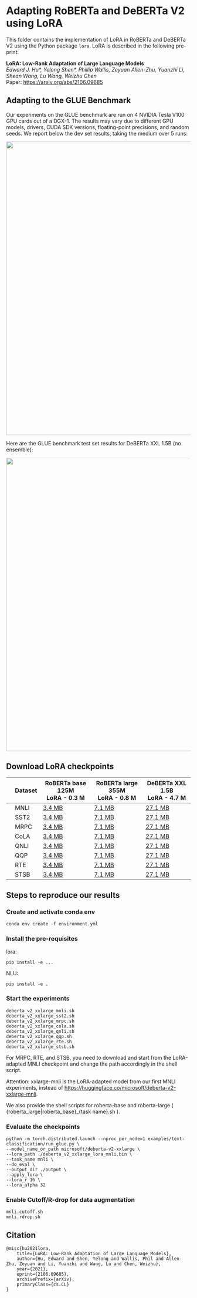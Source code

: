 # Adapting RoBERTa and DeBERTa V2 using LoRA

This folder contains the implementation of LoRA in RoBERTa and DeBERTa V2 using the Python package `lora`. LoRA is described in the following pre-print:

**LoRA: Low-Rank Adaptation of Large Language Models** <br>
*Edward J. Hu\*, Yelong Shen\*, Phillip Wallis, Zeyuan Allen-Zhu, Yuanzhi Li, Shean Wang, Lu Wang, Weizhu Chen* <br>
Paper: https://arxiv.org/abs/2106.09685 <br>

## Adapting to the GLUE Benchmark
Our experiments on the GLUE benchmark are run on 4 NVIDIA Tesla V100 GPU cards out of a DGX-1. The results may vary due to different GPU models, drivers, CUDA SDK versions, floating-point precisions, and random seeds. 
We report below the dev set results, taking the medium over 5 runs:

<p>
<img src="figures/LoRA_NLU.PNG" width="800" >
</p>

Here are the GLUE benchmark test set results for DeBERTa XXL 1.5B (no ensemble):

<p>
<img src="figures/deberta_lora_glue.jpg" width="800" >
</p>

## Download LoRA checkpoints

|   | Dataset  | RoBERTa base 125M <br> LoRA - 0.3 M  | RoBERTa large 355M <br> LoRA - 0.8 M  | DeBERTa XXL 1.5B <br> LoRA - 4.7 M |
|---|----------|--------------------|----------------------|------------------|
|   | MNLI     |[3.4 MB](https://github.com/msft-edward/LoRA_private/releases/download/RoBERTa-base/roberta_base_lora_mnli.bin) |[7.1 MB](https://github.com/msft-edward/LoRA_private/releases/download/RoBERTa-large/roberta_large_lora_mnli.bin) |[27.1 MB](https://github.com/msft-edward/LoRA_private/releases/download/DeBERTa/deberta_v2_xxlarge_lora_mnli.bin) |
|   | SST2     |[3.4 MB](https://github.com/msft-edward/LoRA_private/releases/download/RoBERTa-base/roberta_base_lora_sst2.bin)  |[7.1 MB](https://github.com/msft-edward/LoRA_private/releases/download/RoBERTa-large/roberta_large_lora_sst2.bin)  |[27.1 MB](https://github.com/msft-edward/LoRA_private/releases/download/DeBERTa/deberta_v2_xxlarge_lora_mnli.bin)  |
|   | MRPC     |[3.4 MB](https://github.com/msft-edward/LoRA_private/releases/download/RoBERTa-base/roberta_base_lora_mrpc.bin)  |[7.1 MB](https://github.com/msft-edward/LoRA_private/releases/download/RoBERTa-large/roberta_large_lora_mrpc.bin)  |[27.1 MB](https://github.com/msft-edward/LoRA_private/releases/download/DeBERTa/deberta_v2_xxlarge_lora_mnli.bin)  |
|   | CoLA     |[3.4 MB](https://github.com/msft-edward/LoRA_private/releases/download/RoBERTa-base/roberta_base_lora_cola.bin)  |[7.1 MB](https://github.com/msft-edward/LoRA_private/releases/download/RoBERTa-large/roberta_large_lora_cola.bin)  |[27.1 MB](https://github.com/msft-edward/LoRA_private/releases/download/DeBERTa/deberta_v2_xxlarge_lora_mnli.bin)  |
|   | QNLI     |[3.4 MB](https://github.com/msft-edward/LoRA_private/releases/download/RoBERTa-base/roberta_base_lora_qnli.bin)  |[7.1 MB](https://github.com/msft-edward/LoRA_private/releases/download/RoBERTa-large/roberta_large_lora_qnli.bin)  |[27.1 MB](https://github.com/msft-edward/LoRA_private/releases/download/DeBERTa/deberta_v2_xxlarge_lora_mnli.bin)  |
|   | QQP      |[3.4 MB](https://github.com/msft-edward/LoRA_private/releases/download/RoBERTa-base/roberta_base_lora_qqp.bin)  |[7.1 MB](https://github.com/msft-edward/LoRA_private/releases/download/RoBERTa-large/roberta_large_lora_qqp.bin)  |[27.1 MB](https://github.com/msft-edward/LoRA_private/releases/download/DeBERTa/deberta_v2_xxlarge_lora_mnli.bin)  |
|   | RTE      |[3.4 MB](https://github.com/msft-edward/LoRA_private/releases/download/RoBERTa-base/roberta_base_lora_rte.bin)  |[7.1 MB](https://github.com/msft-edward/LoRA_private/releases/download/RoBERTa-large/roberta_large_lora_rte.bin)  |[27.1 MB](https://github.com/msft-edward/LoRA_private/releases/download/DeBERTa/deberta_v2_xxlarge_lora_mnli.bin)  |
|   | STSB     |[3.4 MB](https://github.com/msft-edward/LoRA_private/releases/download/RoBERTa-base/roberta_base_lora_stsb.bin)  |[7.1 MB](https://github.com/msft-edward/LoRA_private/releases/download/RoBERTa-large/roberta_large_lora_stsb.bin)  |[27.1 MB](https://github.com/msft-edward/LoRA_private/releases/download/DeBERTa/deberta_v2_xxlarge_lora_mnli.bin)  |

## Steps to reproduce our results
### Create and activate conda env
```console
conda env create -f environment.yml
```
### Install the pre-requisites
lora:
```console
pip install -e ...
```
NLU:
```console
pip install -e .
```
### Start the experiments
```console
deberta_v2_xxlarge_mnli.sh
deberta_v2_xxlarge_sst2.sh
deberta_v2_xxlarge_mrpc.sh
deberta_v2_xxlarge_cola.sh
deberta_v2_xxlarge_qnli.sh
deberta_v2_xxlarge_qqp.sh
deberta_v2_xxlarge_rte.sh
deberta_v2_xxlarge_stsb.sh
```
For MRPC, RTE, and STSB, you need to download and start from the LoRA-adapted MNLI checkpoint and change the path accordingly in the shell script.

Attention: xxlarge-mnli is the LoRA-adapted model from our first MNLI experiments, instead of https://huggingface.co/microsoft/deberta-v2-xxlarge-mnli.

We also provide the shell scripts for roberta-base and roberta-large ( {roberta_large|roberta_base}_{task name}.sh ).

### Evaluate the checkpoints
```console
python -m torch.distributed.launch --nproc_per_node=1 examples/text-classification/run_glue.py \
--model_name_or_path microsoft/deberta-v2-xxlarge \
--lora_path ./deberta_v2_xxlarge_lora_mnli.bin \
--task_name mnli \
--do_eval \
--output_dir ./output \
--apply_lora \
--lora_r 16 \
--lora_alpha 32
```

### Enable Cutoff/R-drop for data augmentation
```console
mnli.cutoff.sh
mnli.rdrop.sh
```

## Citation
```
@misc{hu2021lora,
    title={LoRA: Low-Rank Adaptation of Large Language Models},
    author={Hu, Edward and Shen, Yelong and Wallis, Phil and Allen-Zhu, Zeyuan and Li, Yuanzhi and Wang, Lu and Chen, Weizhu},
    year={2021},
    eprint={2106.09685},
    archivePrefix={arXiv},
    primaryClass={cs.CL}
}
```
